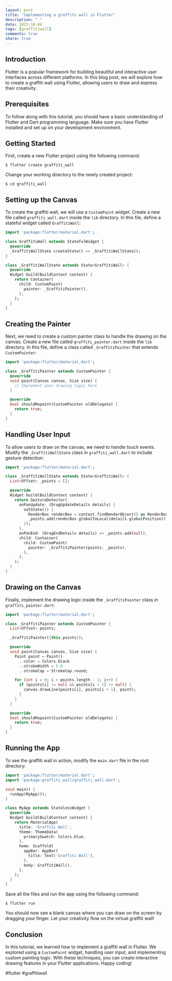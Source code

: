 ```yaml
---
layout: post
title: "Implementing a graffiti wall in Flutter"
description: " "
date: 2023-10-04
tags: [graffitiwall]
comments: true
share: true
---
```


## Introduction
Flutter is a popular framework for building beautiful and interactive user interfaces across different platforms. In this blog post, we will explore how to create a graffiti wall using Flutter, allowing users to draw and express their creativity.

## Prerequisites
To follow along with this tutorial, you should have a basic understanding of Flutter and Dart programming language. Make sure you have Flutter installed and set up on your development environment.

## Getting Started
First, create a new Flutter project using the following command:

```shell
$ flutter create graffiti_wall
```

Change your working directory to the newly created project:

```shell
$ cd graffiti_wall
```

## Setting up the Canvas
To create the graffiti wall, we will use a `CustomPaint` widget. Create a new file called `graffiti_wall.dart` inside the `lib` directory. In this file, define a stateful widget called `GraffitiWall`:

```dart
import 'package:flutter/material.dart';

class GraffitiWall extends StatefulWidget {
  @override
  _GraffitiWallState createState() => _GraffitiWallState();
}

class _GraffitiWallState extends State<GraffitiWall> {
  @override
  Widget build(BuildContext context) {
    return Container(
      child: CustomPaint(
        painter: _GraffitiPainter(),
      ),
    );
  }
}
```

## Creating the Painter
Next, we need to create a custom painter class to handle the drawing on the canvas. Create a new file called `graffiti_painter.dart` inside the `lib` directory. In this file, define a class called `_GraffitiPainter` that extends `CustomPainter`:

```dart
import 'package:flutter/material.dart';

class _GraffitiPainter extends CustomPainter {
  @override
  void paint(Canvas canvas, Size size) {
    // Implement your drawing logic here
  }

  @override
  bool shouldRepaint(CustomPainter oldDelegate) {
    return true;
  }
}
```

## Handling User Input
To allow users to draw on the canvas, we need to handle touch events. Modify the `_GraffitiWallState` class in `graffiti_wall.dart` to include gesture detection:

```dart
import 'package:flutter/material.dart';

class _GraffitiWallState extends State<GraffitiWall> {
  List<Offset> _points = [];

  @override
  Widget build(BuildContext context) {
    return GestureDetector(
      onPanUpdate: (DragUpdateDetails details) {
        setState(() {
          RenderBox renderBox = context.findRenderObject() as RenderBox;
          _points.add(renderBox.globalToLocal(details.globalPosition));
        });
      },
      onPanEnd: (DragEndDetails details) => _points.add(null),
      child: Container(
        child: CustomPaint(
          painter: _GraffitiPainter(points: _points),
        ),
      ),
    );
  }
}
```

## Drawing on the Canvas
Finally, implement the drawing logic inside the `_GraffitiPainter` class in `graffiti_painter.dart`:

```dart
import 'package:flutter/material.dart';

class _GraffitiPainter extends CustomPainter {
  List<Offset> points;

  _GraffitiPainter({this.points});

  @override
  void paint(Canvas canvas, Size size) {
    Paint paint = Paint()
      ..color = Colors.black
      ..strokeWidth = 5.0
      ..strokeCap = StrokeCap.round;

    for (int i = 0; i < points.length - 1; i++) {
      if (points[i] != null && points[i + 1] != null) {
        canvas.drawLine(points[i], points[i + 1], paint);
      }
    }
  }

  @override
  bool shouldRepaint(CustomPainter oldDelegate) {
    return true;
  }
}
```

## Running the App
To see the graffiti wall in action, modify the `main.dart` file in the root directory:

```dart
import 'package:flutter/material.dart';
import 'package:graffiti_wall/graffiti_wall.dart';

void main() {
  runApp(MyApp());
}

class MyApp extends StatelessWidget {
  @override
  Widget build(BuildContext context) {
    return MaterialApp(
      title: 'Graffiti Wall',
      theme: ThemeData(
        primarySwatch: Colors.blue,
      ),
      home: Scaffold(
        appBar: AppBar(
          title: Text('Graffiti Wall'),
        ),
        body: GraffitiWall(),
      ),
    );
  }
}
```

Save all the files and run the app using the following command:

```shell
$ flutter run
```

You should now see a blank canvas where you can draw on the screen by dragging your finger. Let your creativity flow on the virtual graffiti wall!

## Conclusion
In this tutorial, we learned how to implement a graffiti wall in Flutter. We explored using a `CustomPaint` widget, handling user input, and implementing custom painting logic. With these techniques, you can create interactive drawing features in your Flutter applications. Happy coding!

#flutter #graffitiwall